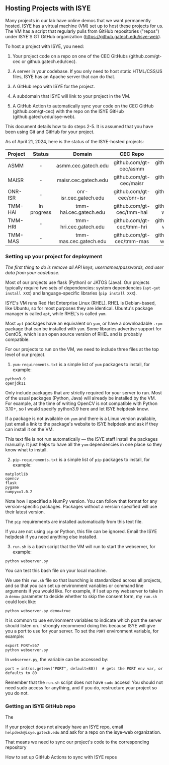 ## Hosting Projects with ISYE

Many projects in our lab have online demos that we want permanently hosted. ISYE has a virtual machine (VM) set up to host these projects for us. The VM has a script that regularly pulls from GitHub repositories ("repos") under ISYE'S GT GitHub organization (https://github.gatech.edu/isye-web).

To host a project with ISYE, you need:

1. Your project code on a repo on one of the CEC GitHubs (github.com/gt-cec or github.gatech.edu/cec).

2. A server in your codebase. If you only need to host static HTML/CSS/JS files, ISYE has an Apache server that can do that.

3. A GitHub repo with ISYE for the project. 

4. A subdomain that ISYE will link to your project in the VM.

5. A GitHub Action to automatically sync your code on the CEC GitHub (github.com/gt-cec) with the repo on the ISYE GitHub (github.gatech.edu/isye-web). 

This document details how to do steps 2-5. It is assumed that you have been using Git and GitHub for your project.

As of April 21, 2024, here is the status of the ISYE-hosted projects:

| Project | Status | Domain | CEC Repo | ISYE Repo | Type | People |
| :-- | :-: | :-: | :-: | :-: | :-: | :-: |
| ASMM | - | asmm.cec.gatech.edu | github.com/gt-cec/asmm | github.gatech.edu/isye-web/cec-asmm | JATOS (Java) | Kolb, Srivastava |
| MAISR | - | maisr.cec.gatech.edu | github.com/gt-cec/maisr | github.gatech.edu/isye-web/cec-maisr | Flask (Python) | Agbeyibor, Kolb |
| ONR-ISR | - | onr-isr.cec.gatech.edu | github.com/gt-cec/onr-isr | github.gatech.edu/isye-web/cec-onr-isr | Flask (Python) | Agbeyibor, Kolb |
| TMM-HAI | In progress | tmm-hai.cec.gatech.edu | github.com/gt-cec/tmm-hai | github.gatech.edu/isye-web/cec-tmm-hai | Flask (Python) | Kolb |
| TMM-HRI | - | tmm-hri.cec.gatech.edu | github.com/gt-cec/tmm-hri | github.gatech.edu/isye-web/cec-tmm-hri | - | Kolb |
| TMM-MAS | - | tmm-mas.cec.gatech.edu | github.com/gt-cec/tmm-mas | github.gatech.edu/isye-web/cec-tmm-mas | - | Alag |

### Setting up your project for deployment

*The first thing to do is remove all API keys, usernames/passwords, and user data from your codebase.* 

Most of our projects use flask (Python) or JATOS (Java). Our projects typically require two sets of dependencies: system dependencies (`apt-get install XXX`) and language-specific libraries (`pip install XXX`).

ISYE's VM runs Red Hat Enterprise Linux (RHEL). RHEL is Debian-based, like Ubuntu, so for most purposes they are identical. Ubuntu's package manager is called `apt`, while RHEL's is called `yum`.

Most `apt` packages have an equivalent on `yum`, or have a downloadable `.rpm` package that can be installed with `yum`. Some libraries advertise support for CentOS, which is an open source version of RHEL and is probably compatible.

For our projects to run on the VM, we need to include three files at the top level of our project.

1. `yum-requirements.txt` is a simple list of `yum` packages to install, for example:

```
python3.9
openjdk11
```

Only include packages that are strictly required for your server to run. Most of the usual packages (Python, Java) will already be installed by the VM. For example, at the time of writing OpenCV is not compatible with Python 3.10+, so I would specify python3.9 here and let ISYE helpdesk know.

If a package is not available on `yum` and there is a Linux version available, just email a link to the package's website to ISYE helpdesk and ask if they can install it on the VM.

This text file is not run automatically — the ISYE staff install the packages manually. It just helps to have all the `yum` dependencies in one place so they know what to install.

2. `pip-requirements.txt` is a simple list of `pip` packages to install, for example:

```
matplotlib
opencv
flask
pygame
numpy==1.0.2
```

Note how I specified a NumPy version. You can follow that format for any version-specific packages. Packages without a version specified will use their latest version.

The `pip` requirements are installed automatically from this text file.

If you are not using `pip` or Python, this file can be ignored. Email the ISYE helpdesk if you need anything else installed.

3. `run.sh` is a bash script that the VM will run to start the webserver, for example:

```
python webserver.py
```

You can test this bash file on your local machine.

We use this `run.sh` file so that launching is standardized across all projects, and so that you can set up environment variables or command line arguments if you would like. For example, if I set up my webserver to take in a `demo=` parameter to decide whether to skip the consent form, my `run.sh` could look like:

```
python webserver.py demo=true
```

It is common to use environment variables to indicate which port the server should listen on. I strongly recommend doing this because ISYE will give you a port to use for your server. To set the `PORT` environment variable, for example:

```
export PORT=567
python webserver.py
```

In `webserver.py`, the variable can be accessed by:

```
port = int(os.getenv("PORT", default=80))  # gets the PORT env var, or defaults to 80
```

Remember that the `run.sh` script does not have `sudo` access! You should not need sudo access for anything, and if you do, restructure your project so you do not.


### Getting an ISYE GitHub repo

The 



If your project does not already have an ISYE repo, email `helpdesk@isye.gatech.edu` and ask for a repo on the isye-web organization.

That means we need to sync our project's code to the corresponding repository 


How to set up GitHub Actions to sync with ISYE repos
